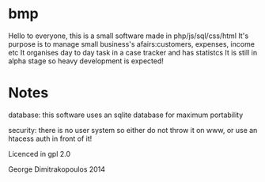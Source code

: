 bmp
===
Hello to everyone, this is a small software made in php/js/sql/css/html
It's purpose is to manage small business's afairs:customers, expenses, income etc
It organises day to day task in a case tracker and has statistcs
It is still in alpha stage so heavy development is expected!


Notes
=====
database: this software uses an sqlite database for maximum portability

security: there is no user system so either do not throw it on www, or use an htacess auth in front of it!



Licenced in gpl 2.0


George Dimitrakopoulos 2014
